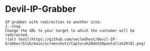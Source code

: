 # Devil-IP-Grabber
	IP grabber with redirection to another site.							
	1.-step
	Change the URL to your target to which the customer will be redirected.
	![alt text](https://github.com/secleGhost/Devil-IP-Grabber/blob/main/screenshots/Captura%20de%20pantalla%20(8).png)
	
